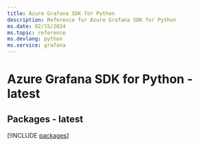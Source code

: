 ```yaml
---
title: Azure Grafana SDK for Python
description: Reference for Azure Grafana SDK for Python
ms.date: 02/15/2024
ms.topic: reference
ms.devlang: python
ms.service: grafana
---
```

# Azure Grafana SDK for Python - latest
## Packages - latest
[!INCLUDE [packages](grafana-index.md)]